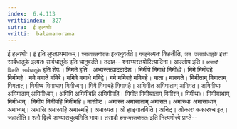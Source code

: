 ```yaml
---
index:  6.4.113
vrittiindex:  327
sutra:  ई हल्यघोः
vritti:  balamanorama 
---
```


ई हल्यघोः। `ई` इति लुप्तप्रथमाकम्। `श्नाब्यस्तयोरातः` इत्यनुवर्तते। `गमहने`त्यतः क्ङितीति, `अत उत्सार्वधातुके` इत्तः सार्वधातुके इत्यतः सार्वधातुके इति चानुवर्तते। तदाह-- श्नाभ्यस्तयोरित्यादिना। आल्लोप इति। `अजादौ क्ङिति सार्वधातुके` इति शेषः। मिमते इति। अभ्यस्तत्वाददादेशः। मिमीषे मिमाथे मिमीध्वे। मिमे मिमीवहे मिमीमहे। ममे ममाते ममिरे। ममिषे ममाथे ममिद्वे। ममे ममिवहे ममिमहे। माता। मास्यते। मिमीताम् मिमाताम् मिमतात्। मिमीष्व मिमाथाम् मिमीध्वम्। मिमै मिमावहै मिमामहै। अमिमीत अमिमाताम् अमिमत। अमिमीथाः अमिमाताम् अमिमीध्वम्। अमिमि अमिमीवहि अमिमीमहि। मिमीत मिमीयाताम् मिमीरन्। मिमीथाः। मिमीयाथाम् मिमीध्वम्। मिमीय मिमीवहि मिमीमहि। मासीष्ट। अमास्त अमासाताम् अमासत। अमास्थाः अमासाथाम् अमाध्वम्। अमासि अमास्वहि अमास्महि। अमास्यत। ओ हाङ्गातविति। अनिट्। ओकारः ककारश्च इत्। जहातीति। श्लौ द्वित्वे अभ्यासचुत्वमिति भावः। तसादौ `श्नाभ्यस्तयोरातः` इति नित्यमीत्त्वे प्राप्ते--


